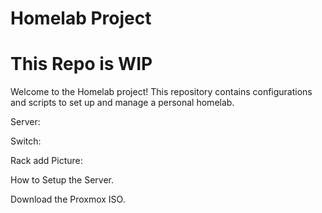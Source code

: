 # Homelab Project

# This Repo is WIP

Welcome to the Homelab project! This repository contains configurations and scripts to set up and manage a personal homelab.

Server:

Switch:

Rack add Picture:

How to Setup the Server.

Download the Proxmox ISO.


